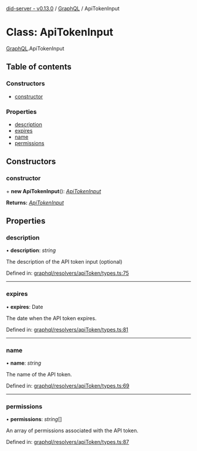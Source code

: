 [did-server - v0.13.0](../README.md) / [GraphQL](../modules/graphql.md) / ApiTokenInput

# Class: ApiTokenInput

[GraphQL](../modules/graphql.md).ApiTokenInput

## Table of contents

### Constructors

- [constructor](graphql.apitokeninput.md#constructor)

### Properties

- [description](graphql.apitokeninput.md#description)
- [expires](graphql.apitokeninput.md#expires)
- [name](graphql.apitokeninput.md#name)
- [permissions](graphql.apitokeninput.md#permissions)

## Constructors

### constructor

\+ **new ApiTokenInput**(): [*ApiTokenInput*](graphql.apitokeninput.md)

**Returns:** [*ApiTokenInput*](graphql.apitokeninput.md)

## Properties

### description

• **description**: *string*

The description of the API token input (optional)

Defined in: [graphql/resolvers/apiToken/types.ts:75](https://github.com/Puzzlepart/did/blob/dev/server/graphql/resolvers/apiToken/types.ts#L75)

___

### expires

• **expires**: Date

The date when the API token expires.

Defined in: [graphql/resolvers/apiToken/types.ts:81](https://github.com/Puzzlepart/did/blob/dev/server/graphql/resolvers/apiToken/types.ts#L81)

___

### name

• **name**: *string*

The name of the API token.

Defined in: [graphql/resolvers/apiToken/types.ts:69](https://github.com/Puzzlepart/did/blob/dev/server/graphql/resolvers/apiToken/types.ts#L69)

___

### permissions

• **permissions**: *string*[]

An array of permissions associated with the API token.

Defined in: [graphql/resolvers/apiToken/types.ts:87](https://github.com/Puzzlepart/did/blob/dev/server/graphql/resolvers/apiToken/types.ts#L87)
